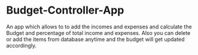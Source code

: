 # Budget-Controller-App

An app which allows to to add the incomes and expenses and calculate the Budget and percentage of total income and expenses.
Also you can delete or add the items from database anytime and the budget will get updated accordingly.
